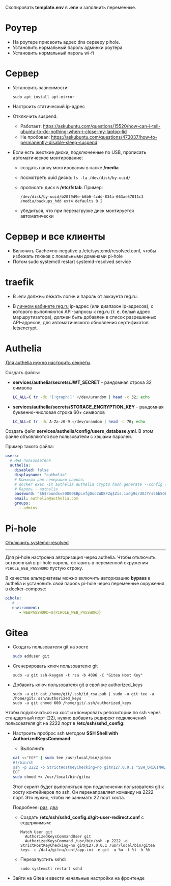 Скопировать **template.env** в **.env** и заполнить переменные.

# Роутер

- На роутере присвоить адрес dns серверу pihole.
- Установить нормальный пароль админки роутера
- Установить нормальный пароль wi-fi

# Сервер

- Установить зависимости:

  ```
  sudo apt install apt-mirror
  ```

- Настроить статический ip-адрес

- Отключить suspend:

  - Работает: https://askubuntu.com/questions/15520/how-can-i-tell-ubuntu-to-do-nothing-when-i-close-my-laptop-lid
  - Не пробовал: https://askubuntu.com/questions/473037/how-to-permanently-disable-sleep-suspend

- Если есть жесткие диски, подключенные по USB, прописать автоматическое монтирование:

  - создать папку монтирования в папке **/media**
  - посмотреть uuid диска: ``ls -la /dev/disk/by-uuid/``
  - прописать диск в **/etc/fstab**. Пример:

    ```
    /dev/disk/by-uuid/b20f9d9e-b6b6-4cdd-834a-663ae57011c3 /media/backups_hdd ext4 defaults 0 2
    ```

  - убедиться, что при перезагрузке диск монтируется автоматически


# Сервер и все клиенты

- Включить Cache=no-negative в /etc/systemd/resolved.conf, чтобы избежать глюков с локальными доменами pi-hole
- Потом sudo systemctl restart systemd-resolved.service


# traefik

- В .env должны лежать логин и пароль от аккаунта reg.ru.

- В [личном кабинете reg.ru](https://www.reg.ru/user/account/#/settings/api/) ip-адрес (или
  диапазон ip-адресов), с которого выполняются API-запросы к reg.ru (т. е. белый адрес
  маршрутизатора), должен быть добавлен в список разрешенных API-адресов, для автоматического
  обновления сертификатов letsencrypt.


# Authelia

[Для authelia нужно настроить секреты](https://www.authelia.com/integration/deployment/docker/#using-secrets).

Создать файлы:

- **services/authelia/secrets/JWT_SECRET** - рандомная строка 32 символа

  ```bash
  LC_ALL=C tr -dc '[:graph:]' </dev/urandom | head -c 32; echo
  ```

- **services/authelia/secrets/STORAGE_ENCRYPTION_KEY** - рандомная буквенно-числовая строка 60+ символов

  ```bash
  LC_ALL=C tr -dc A-Za-z0-9 </dev/urandom | head -c 70; echo
  ```

Создать файл **services/authelia/config/users_database.yml**. В этом файле объявляются все
пользователи с хэшами паролей.

Пример такого файла:

```yaml
users:
  # Имя пользователя
  authelia:
    disabled: false
    displayname: "authelia"
    # Команда для генерации пароля:
    # docker exec -it authelia authelia crypto hash generate --config /config/configuration.yaml
    # Пароль - authelia
    password: "$6$rounds=50000$BpLnfgDsc2WD8F2q$Zis.ixdg9s/UOJYrs56b5QEZFiZECu0qZVNsIYxBaNJ7ucIL.nlxVCT5tqh8KHG8X4tlwCFm5r6NTOZZ5qRFN/"
    email: authelia@authelia.com
    groups:
      - admins
```


# Pi-hole

[Отключить systemd-resolved](https://github.com/pi-hole/pi-hole/blob/0f7803b7753b581ed747eb6398be0c78dbfdc845/automated%20install/basic-install.sh#L1421)

---

Для pi-hole настроена авторизация через authelia. Чтобы отключить встроенный в pi-hole пароль,
оставить в переменной окружения ``PIHOLE_WEB_PASSWORD`` пустую строку.

В качестве альтернативы можно включить авторизацию **bypass** в authelia и установить свой
пароль pi-hole через переменные окружения в docker-compose:

```yaml
pihole:
   # ...
   environment:
      - WEBPASSWORD=${PIHOLE_WEB_PASSWORD}
```

# Gitea

- Создать пользователя git на хосте

  ```bash
  sudo adduser git
  ```

- Сгенерировать ключ пользователю git

  ```
  sudo -u git ssh-keygen -t rsa -b 4096 -C "Gitea Host Key"
  ```

- Добавить ключ пользователя git в свой же authorized_keys

  ```
  sudo -u git cat /home/git/.ssh/id_rsa.pub | sudo -u git tee -a /home/git/.ssh/authorized_keys
  sudo -u git chmod 600 /home/git/.ssh/authorized_keys
  ```

Чтобы подключаться на хост и клонировать репозитории по ssh через стандартный порт (22), нужно
добавить редирект подключений пользователя git на 2222 порт в **/etc/ssh/sshd_config**:

- Настроить проброс ssh методом **SSH Shell with AuthorizedKeysCommand**:

  - Выполнить

  ```bash
  cat <<"EOF" | sudo tee /usr/local/bin/gitea
  #!/bin/sh
  ssh -p 2222 -o StrictHostKeyChecking=no git@127.0.0.1 "SSH_ORIGINAL_COMMAND=\"$SSH_ORIGINAL_COMMAND\" $0 $@"
  EOF
  sudo chmod +x /usr/local/bin/gitea
  ```

  Этот скрипт будет выполняться при подключении пользователя git к хосту контейнеров по ssh.
  Он перенаправляет команду на 2222 порт. Это нужно, чтобы не занимать 22 порт хоста.

  Подробнее: [раз](https://docs.gitea.com/next/installation/install-with-docker#sshing-shim-with-authorized_keys),
  [два](https://docs.gitea.com/next/installation/install-with-docker#ssh-shell-with-authorizedkeyscommand)

  - Создать **/etc/ssh/sshd_config.d/git-user-redirect.conf** с содержимым:

    ```
    Match User git
      AuthorizedKeysCommandUser git
      AuthorizedKeysCommand /usr/bin/ssh -p 2222 -o StrictHostKeyChecking=no git@127.0.0.1 /usr/local/bin/gitea keys -c /data/gitea/conf/app.ini -e git -u %u -t %t -k %k
    ```

  - Перезапустить sshd:

    ```
    sudo systemctl restart sshd
    ```

- Зайти на Gitea и ввести начальные настройки на фронтенде

